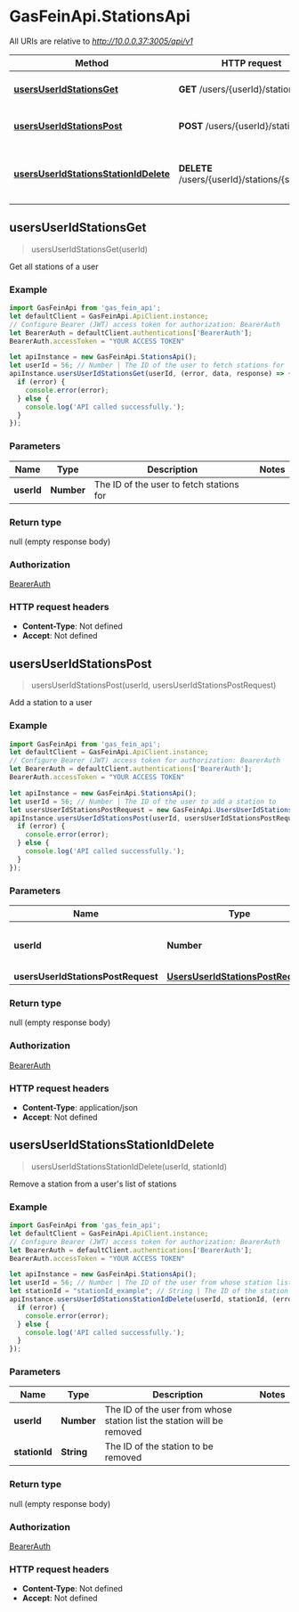 # GasFeinApi.StationsApi

All URIs are relative to *http://10.0.0.37:3005/api/v1*

Method | HTTP request | Description
------------- | ------------- | -------------
[**usersUserIdStationsGet**](StationsApi.md#usersUserIdStationsGet) | **GET** /users/{userId}/stations | Get all stations of a user
[**usersUserIdStationsPost**](StationsApi.md#usersUserIdStationsPost) | **POST** /users/{userId}/stations | Add a station to a user
[**usersUserIdStationsStationIdDelete**](StationsApi.md#usersUserIdStationsStationIdDelete) | **DELETE** /users/{userId}/stations/{stationId} | Remove a station from a user&#39;s list of stations



## usersUserIdStationsGet

> usersUserIdStationsGet(userId)

Get all stations of a user

### Example

```javascript
import GasFeinApi from 'gas_fein_api';
let defaultClient = GasFeinApi.ApiClient.instance;
// Configure Bearer (JWT) access token for authorization: BearerAuth
let BearerAuth = defaultClient.authentications['BearerAuth'];
BearerAuth.accessToken = "YOUR ACCESS TOKEN"

let apiInstance = new GasFeinApi.StationsApi();
let userId = 56; // Number | The ID of the user to fetch stations for
apiInstance.usersUserIdStationsGet(userId, (error, data, response) => {
  if (error) {
    console.error(error);
  } else {
    console.log('API called successfully.');
  }
});
```

### Parameters


Name | Type | Description  | Notes
------------- | ------------- | ------------- | -------------
 **userId** | **Number**| The ID of the user to fetch stations for | 

### Return type

null (empty response body)

### Authorization

[BearerAuth](../README.md#BearerAuth)

### HTTP request headers

- **Content-Type**: Not defined
- **Accept**: Not defined


## usersUserIdStationsPost

> usersUserIdStationsPost(userId, usersUserIdStationsPostRequest)

Add a station to a user

### Example

```javascript
import GasFeinApi from 'gas_fein_api';
let defaultClient = GasFeinApi.ApiClient.instance;
// Configure Bearer (JWT) access token for authorization: BearerAuth
let BearerAuth = defaultClient.authentications['BearerAuth'];
BearerAuth.accessToken = "YOUR ACCESS TOKEN"

let apiInstance = new GasFeinApi.StationsApi();
let userId = 56; // Number | The ID of the user to add a station to
let usersUserIdStationsPostRequest = new GasFeinApi.UsersUserIdStationsPostRequest(); // UsersUserIdStationsPostRequest | 
apiInstance.usersUserIdStationsPost(userId, usersUserIdStationsPostRequest, (error, data, response) => {
  if (error) {
    console.error(error);
  } else {
    console.log('API called successfully.');
  }
});
```

### Parameters


Name | Type | Description  | Notes
------------- | ------------- | ------------- | -------------
 **userId** | **Number**| The ID of the user to add a station to | 
 **usersUserIdStationsPostRequest** | [**UsersUserIdStationsPostRequest**](UsersUserIdStationsPostRequest.md)|  | 

### Return type

null (empty response body)

### Authorization

[BearerAuth](../README.md#BearerAuth)

### HTTP request headers

- **Content-Type**: application/json
- **Accept**: Not defined


## usersUserIdStationsStationIdDelete

> usersUserIdStationsStationIdDelete(userId, stationId)

Remove a station from a user&#39;s list of stations

### Example

```javascript
import GasFeinApi from 'gas_fein_api';
let defaultClient = GasFeinApi.ApiClient.instance;
// Configure Bearer (JWT) access token for authorization: BearerAuth
let BearerAuth = defaultClient.authentications['BearerAuth'];
BearerAuth.accessToken = "YOUR ACCESS TOKEN"

let apiInstance = new GasFeinApi.StationsApi();
let userId = 56; // Number | The ID of the user from whose station list the station will be removed
let stationId = "stationId_example"; // String | The ID of the station to be removed
apiInstance.usersUserIdStationsStationIdDelete(userId, stationId, (error, data, response) => {
  if (error) {
    console.error(error);
  } else {
    console.log('API called successfully.');
  }
});
```

### Parameters


Name | Type | Description  | Notes
------------- | ------------- | ------------- | -------------
 **userId** | **Number**| The ID of the user from whose station list the station will be removed | 
 **stationId** | **String**| The ID of the station to be removed | 

### Return type

null (empty response body)

### Authorization

[BearerAuth](../README.md#BearerAuth)

### HTTP request headers

- **Content-Type**: Not defined
- **Accept**: Not defined

